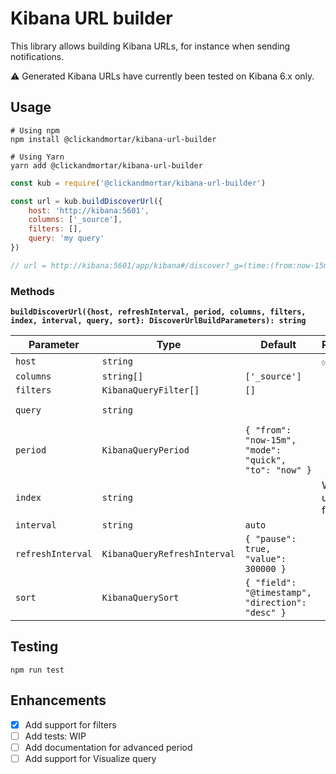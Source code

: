 # Kibana URL builder

This library allows building Kibana URLs, for instance when sending notifications.

:warning:   Generated Kibana URLs have currently been tested on Kibana 6.x only.

## Usage

```shell
# Using npm
npm install @clickandmortar/kibana-url-builder

# Using Yarn
yarn add @clickandmortar/kibana-url-builder
```

```javascript
const kub = require('@clickandmortar/kibana-url-builder')

const url = kub.buildDiscoverUrl({
    host: 'http://kibana:5601',
    columns: ['_source'],
    filters: [],
    query: 'my query'
})

// url = http://kibana:5601/app/kibana#/discover?_g=(time:(from:now-15m,mode:quick,to:now))&_a=(columns:!(_source),filters:!(),interval:auto,query:(language:lucene,query:'my query'),sort:!('@timestamp',desc))
```

### Methods

**`buildDiscoverUrl({host, refreshInterval, period, columns, filters, index, interval, query, sort}: DiscoverUrlBuildParameters): string`**

| Parameter | Type | Default | Required | Example |
|---|---|---|---|---|
| `host` | `string` | | ✅ | `http://kibana:5601` |
| `columns` | `string[]` | `['_source']` | | `['_source', 'log']` |
| `filters` | `KibanaQueryFilter[]` | `[]` | | `[]` |
| `query` | `string` | | | `foo AND bar` (Lucene syntax) |
| `period` | `KibanaQueryPeriod` | `{ "from": "now-15m", "mode": "quick", "to": "now" }` | | |
| `index` | `string` | | When using filters | `my-index-pattern` |
| `interval` | `string` | `auto` | | `15m` |
| `refreshInterval` | `KibanaQueryRefreshInterval` | `{ "pause": true, "value": 300000 }` | | |
| `sort` | `KibanaQuerySort` | `{ "field": "@timestamp", "direction": "desc" }` | | |

## Testing

```shell
npm run test
```

## Enhancements

* [x] Add support for filters
* [ ] Add tests: WIP
* [ ] Add documentation for advanced period
* [ ] Add support for Visualize query

